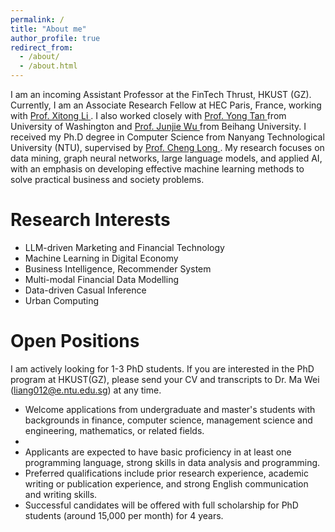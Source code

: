 ```yaml
---
permalink: /
title: "About me"
author_profile: true
redirect_from: 
  - /about/
  - /about.html
---
```


I am an incoming Assistant Professor at the FinTech Thrust, HKUST (GZ). Currently, I am an Associate Research Fellow at HEC Paris, France, working with <a href="https://www.hec.edu/en/faculty-research/faculty-directory/faculty-member/LI-Xitong"> Prof. Xitong Li </a>. I also worked closely with <a href="https://foster.uw.edu/faculty-research/directory/yong-tan/"> Prof. Yong Tan </a> from University of Washington and <a href="https://semen.buaa.edu.cn/Faculty/Information_Systems/WU_Junjie/Profile.htm"> Prof. Junjie Wu </a> from Beihang University. I received my Ph.D degree in Computer Science from Nanyang Technological University (NTU), supervised by <a href="https://personal.ntu.edu.sg/c.long/"> Prof. Cheng Long </a>. My research focuses on data mining, graph neural networks, large language models, and applied AI, with an emphasis on developing effective machine learning methods to solve practical business and society problems.

Research Interests
======
<ul>
  <li>LLM-driven Marketing and Financial Technology </li>
  <li>Machine Learning in Digital Economy</li>
  <li>Business Intelligence, Recommender System</li>
  <li>Multi-modal Financial Data Modelling</li>
  <li>Data-driven Casual Inference</li>
  <li>Urban Computing</li>
</ul>

Open Positions
======
I am actively looking for 1-3 PhD students. If you are interested in the PhD program at HKUST(GZ), please send your CV and transcripts to Dr. Ma Wei (liang012@e.ntu.edu.sg) at any time.

<ul>
  <li>Welcome applications from undergraduate and master's students with backgrounds in finance, computer science, management science and engineering, mathematics, or related fields.<li>
  <li>Applicants are expected to have basic proficiency in at least one programming language, strong skills in data analysis and programming. </li>
  <li>Preferred qualifications include prior research experience, academic writing or publication experience, and strong English communication and writing skills. </li>
  <li>Successful candidates will be offered with full scholarship for PhD students (around 15,000 per month) for 4 years.</li>
</ul>

<!--  
Publications (Selected)
======
<p> (<sup>#</sup> indicates that Liang is the co-first author, <sup>&dagger;</sup> indicates that Liang is the corresponding author) </p>

<ul>
  <li>Qiuyu Zhu, <b>Liang Zhang<sup>&dagger;</sup></b>, Qianxiong Xu, Kaijun Liu, Cheng Long, and Xiaoyang Wang. HHGT: Hierarchical Heterogeneous Graph Transformer for Heterogeneous Graph Representation Learning. In <i>Proceedings of International Conference on Web Search and Data Mining </i> <b>(WSDM 2025)</b>.</li>
  <li><b>Liang Zhang</b>, Guannan Liu, Xiaohui Liu, and Junjie Wu. Denoising Item Graph with Disentangled Learning for Recommendation. In <i>IEEE Transactions on Knowledge and Data Engineering </i> <b>(TKDE 2024)</b>.</li>
  <li><b>Liang Zhang</b>, and Cheng Long. Road Network Representation Learning: A Dual Graph based Approach. In <i>ACM Transactions on Knowledge Discovery from Data </i> <b>(TKDD 2023)</b>.</li>
  <li>Ran Li<sup>#</sup>, <b>Liang Zhang<sup>#</sup></b>, Guannan Liu and Junjie Wu. Next Basket Recommendation with Intent-aware Hypergraph Adversarial Network. In <i>Proceedings of International ACM SIGIR Conference on Research and Development in Information Retrieval </i> <b>(SIGIR 2023)</b>.</li>
  <li><b>Liang Zhang</b>, Cheng Long and Gao Cong. Region Embedding with Intra and Inter-View Contrastive Learning. In <i>IEEE Transactions on Knowledge and Data Engineering</i> <b>(TKDE 2022)</b>.</li>
  <li>Guannan Liu<sup>#</sup>, <b>Liang Zhang<sup>#</sup></b> and Junjie Wu. Beyond Similarity: Relation-based Collaborative Filtering. In <i> IEEE Transactions on Knowledge and Data Engineering </i> <b>(TKDE 2021)</b>.</li>
  <li>Guannan Liu, <b>Liang Zhang</b>, and Baojun Ma. Risk Prediction for Product Return in Electronic Commerce
Based on Random Walk. In <i>Journal of Management Science </i> <b>(JOMS 2018)</b>.</li>
</ul>

Papers Under Review
======
<ul>
  <li><b>Liang Zhang</b>, Guannan Liu, Junjie Wu, and Yong Tan. Money May Be No Object: Modeling Reference-dependent Choices with Graph Neural Networks. Under 1st-round <b>Major Revision</b> at <i>Management Science</i> <b>(MS)</b>.</li>
  <li>Qiuyu Zhu, <b>Liang Zhang<sup>&dagger;</sup></b>, Qianxiong Xu and Cheng Long. HierPromptLM: A Pure PLM-based Framework for Representation Learning on Heterogeneous Text-rich Networks. Under Review at <i>The Web Conference</i> <b>(WWW 2025)</b>.</li>
  <li><b>Liang Zhang</b>, Zhe Xu, Shijie Zhang, Yuan Li, Zheng Zhang and Xitong Li. SAID: Structure-Aware Pretraining for Few-Shot Query Intent Detection. Under Review at <i>The Web Conference</i> <b>(WWW 2025)</b>.</li>
  <li><b>Liang Zhang</b>, Sijie Ruan, Kaijun Liu and Cheng Long. DiffPOI: Cold Start Point-of-Interest Representation Learning with Conditional Diffusion Model. Under Review at <i>International Conference on Database Systems for Advanced Applications</i> <b>(DASFAA 2025)</b>.</li>
  <li>Kaijun Liu, Sijie Ruan, <b>Liang Zhang</b>, Cheng Long, and Yu Liang. DiffMove: Human Trajectory Recovery via Conditional Diffusion Model. Under Review at <i>International Conference on Learning Representations </i> <b>(ICLR 2025)</b>.</li>
</ul>

Working Papers
======
<ul>
  <li><b>Liang Zhang</b>, Guannan Liu, Junjie Wu, and Yong Tan. Personalized Bundle Design: A Hypergraph-based Approach with Psychological Distance Awareness. To be submitted to <i>Marketing Science</i> <b>(MKSC)</b>.</li>
  <li>Xiaohui Liu, Yujing Ma, <b>Liang Zhang</b>, Wei Ma, and Hock-Hai Teo. The Effect of Dynamic AI Surge Pricing on Passengers’ Tipping Behavior in Ride-hailing Service: An Empirical Evidence from Uber Platform. To be submitted to <i>Management Science</i> <b>(MS)</b>.</li>
  <li>Xiaohui Liu, Jiamin Yin, <b>Liang Zhang</b> and Hock-Hai Teo. Are Two Better than One? Incorporating Multiple AI Advice in Work Process Design in Investment Decision-making. To be submitted to <i>Management Science</i> <b>(MS)</b>.</li> 
</ul>

Conference and Workshop Presentations
======
<ul>
  <li><b>Liang Zhang</b>, Guannan Liu, Junjie Wu, and Yong Tan. Money May Be No Object: Modeling Reference-dependent Choices with Graph Neural Networks for Recommendation. In <i>Conference on Information Systems and Technology</i> <b>(CIST 2024)</b>.</li>
  <li><b>Liang Zhang</b>, Guannan Liu, Junjie Wu, and Yong Tan. Personalized Bundle Design: A Hypergraph-based Approach with Psychological Distance Awareness. In <i>INFORMS Workshop on Data Science</i> <b>(WDS 2024)</b>.</li>
  <li>Guannan Liu, <b>Liang Zhang</b>, Junjie Wu and Xiao Fang. Recommendation with Attribute-aware Product Networks: A Representation Learning Model. In <i>INFORMS Workshop on Data Science</i> <b>(WDS 2020)</b>.</li>
  <li>Xueqian Li, <b>Liang Zhang</b>, Guannan Liu, and Junjie Wu. Content-enhanced Bayesian Personalized Ranking. In <i>Proceedings of International Conference on Service Systems and Service Management</i> <b>(ICSSSM 2019)</b>.</li>
  <li><b>Liang Zhang</b>, Guannan Liu, Xin Wan, Junjie Wu, and Peng Li. Temporal Item Embedding with Static Similarity Regularization for Sequential Recommendation. In <i>Proceedings of International Conference on Service Systems and Service Management</i> <b>(ICSSSM 2018)</b>.</li>
</ul>
  
Academic Activities
======
<ul>
  <li><b>Conference Reviewer:</b> KDD, ICDE, VLDB, CIKM, PAKDD, ICDE, WebConf, etc.</li>
  <li><b>Journal Reviewer:</b> IJOC, TKDE, TKDD, TIST, TNNLS, Information Science, TOIS, etc.</li>
</ul>

Teaching
=======
<ul>
  <li>Introduction to Databases (CZ2007), Teaching Assistant, 2021 Fall, NTU.</li>
  <li>Object Oriented Design and Programming (CZ2002), Teaching Assistant, 2021 Spring, NTU.</li>
  <li>Introduction to Databases (CZ2007), Teaching Assistant, 2020 Fall, NTU.</li>
</ul>

Industry Experience
======
<ul>
  <li>ByteDance, Baidu Research-BIL
</li>
</ul>
-->
